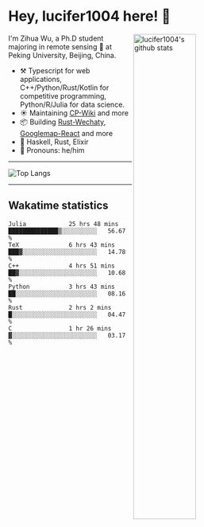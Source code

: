 # Hey, lucifer1004 here! :wave:

<img width="50%" align="right" alt="lucifer1004's github stats" src="https://github-readme-stats.vercel.app/api?username=lucifer1004&show_icons=true">

I'm Zihua Wu, a Ph.D student majoring in remote sensing :satellite: at Peking University, Beijing, China.

- :hammer_and_pick: Typescript for web applications, C++/Python/Rust/Kotlin for competitive programming, Python/R/Julia for data science.
- :sunny: Maintaining [CP-Wiki](https://cp-wiki.vercel.app) and more 
- :package: Building [Rust-Wechaty](https://github.com/wechaty/rust-wechaty), [Googlemap-React](https://github.com/googlemap-react/googlemap-react) and more
- :seedling: Haskell, Rust, Elixir
- :man: Pronouns: he/him

---

![Top Langs](https://github-readme-stats.vercel.app/api/top-langs/?username=lucifer1004&layout=compact)

---

## Wakatime statistics

<!--START_SECTION:waka-->

```text
Julia            25 hrs 48 mins  ██████████████▒░░░░░░░░░░   56.67 %
TeX              6 hrs 43 mins   ███▓░░░░░░░░░░░░░░░░░░░░░   14.78 %
C++              4 hrs 51 mins   ██▓░░░░░░░░░░░░░░░░░░░░░░   10.68 %
Python           3 hrs 43 mins   ██░░░░░░░░░░░░░░░░░░░░░░░   08.16 %
Rust             2 hrs 2 mins    █░░░░░░░░░░░░░░░░░░░░░░░░   04.47 %
C                1 hr 26 mins    ▓░░░░░░░░░░░░░░░░░░░░░░░░   03.17 %
```

<!--END_SECTION:waka-->
